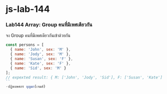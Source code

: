# js-lab-144
### Lab144 Array: Group คนที่มีเพศเดียวกัน
จง Group คนที่มีเพศเดียวกันเข้าด้วยกัน

```JavaScript
const persons = [
  { name: 'John', sex: 'M' },
  { name: 'Jody', sex: 'M' },
  { name: 'Susan', sex: 'F' },
  { name: 'Kate', sex: 'F' },
  { name: 'Sid', sex: 'M' }
];
// expexted result: { M: ['John', 'Jody', 'Sid'], F: ['Susan', 'Kate'] }
``
-ปฏิพงษศกร บุญมา(เจมส์)
